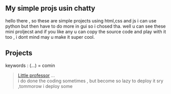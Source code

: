 ## My simple projs usin chatty 
hello there , so these are simple projects using html,css and js 
i can use python but then have to do more in gui so i chosed tha.
well u can see these mini proljecst and if you like any u can copy the source code and play with it too  , i dont mind may u make it super cool.
## Projects 
keywords : (...) = comin
> [Little professor](https://simple-fun-projs.vercel.app/)
> ...  
i do done the coding sometimes , but become so lazy to deploy it sry ,tommorow i deploy some 
